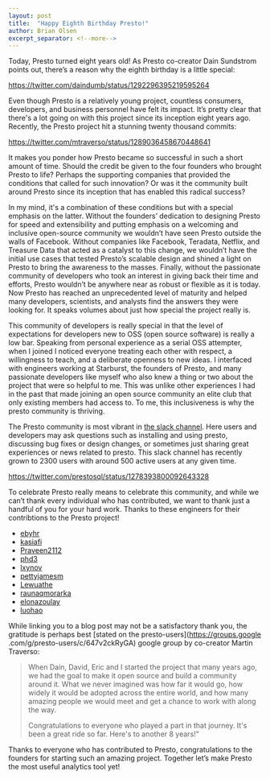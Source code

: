 ```yaml
---
layout: post
title:  "Happy Eighth Birthday Presto!"
author: Brian Olsen
excerpt_separator: <!--more-->
---
```


Today, Presto turned eight years old! As Presto co-creator
Dain Sundstrom points out, there’s a reason why the eighth birthday is a
little special:

https://twitter.com/daindumb/status/1292296395219595264

<!--more-->

Even though Presto is a relatively young project, countless consumers, 
developers, and business personnel have felt its impact. It’s pretty clear
that there's a lot going on with this project since its inception eight years
ago. Recently, the Presto project hit a stunning twenty thousand commits:

https://twitter.com/mtraverso/status/1289036458670448641

It makes you ponder how Presto became so successful in such a short amount of
time. Should the credit be given to the four founders who brought Presto to
life? Perhaps the supporting companies that provided the conditions that
called for such innovation? Or was it the community built around Presto since
its inception that has enabled this radical success? 

In my mind, it's a combination of these conditions but with a special
emphasis on the latter. Without the founders’ dedication to designing Presto
for speed and extensibility and putting emphasis on a welcoming and
inclusive open-source community we wouldn’t have seen Presto outside the
walls of Facebook. Without companies like Facebook, Teradata, Netflix, and
Treasure Data that acted as a catalyst to this change, we wouldn’t have the initial
use cases that tested Presto’s scalable design and shined a light on Presto
to bring the awareness to the masses. Finally, without the passionate community
of developers who took an interest in giving back their time and efforts, 
Presto wouldn’t be anywhere near as robust or flexible as it is today. Now 
Presto has reached an unprecedented level of maturity and helped many
developers, scientists, and analysts find the answers they were looking for. 
It speaks volumes about just how special the project really is. 

This community of developers is really special in that the level of
expectations for developers new to OSS (open source software) is really a
low bar. Speaking from personal experience as a serial OSS attempter, when
I joined I noticed everyone treating each other with respect, a
willingness to teach, and a deliberate openness to new ideas. I interfaced
with engineers working at Starburst, the founders of Presto, and many
passionate developers like myself who also knew a thing or two about the
project that were so helpful to me. This was unlike other experiences I had
in the past that made joining an open source community an elite club that
only existing members had access to. To me, this inclusiveness is why the
presto community is thriving.

The Presto community is most vibrant in [the slack channel](/slack.html). Here users and
developers may ask questions such as installing and using presto, discussing
bug fixes or design changes, or sometimes just sharing great experiences or
news related to presto. This slack channel has recently grown to 2300 users
with around 500 active users at any given time.

https://twitter.com/prestosql/status/1278393800092643328

To celebrate Presto really means to celebrate this community, and while we
can’t thank every individual who has contributed, we want to thank just a
handful of you for your hard work. Thanks to these engineers for their
contribtions to the Presto project!

 - [ebyhr](https://github.com/ebyhr)
 - [kasiafi](https://github.com/kasiafi)
 - [Praveen2112](https://github.com/Praveen2112)
 - [phd3](https://github.com/phd3)
 - [lxynov](https://github.com/lxynov)
 - [pettyjamesm](https://github.com/pettyjamesm)
 - [Lewuathe](https://github.com/Lewuathe)
 - [raunaqmorarka](https://github.com/raunaqmorarka)
 - [elonazoulay](https://github.com/elonazoulay)
 - [luohao](https://github.com/luohao)

While linking you to a blog post may not be a satisfactory thank you, the
gratitude is perhaps best [stated on the presto-users](https://groups.google
.com/g/presto-users/c/647v2ckRyGA) google group by co-creator Martin Traverso:

> When Dain, David, Eric and I started the project that many
years ago, we had the goal to make it open source and build a community
around it. What we never imagined was how far it would go, how widely it
would be adopted across the entire world, and how many amazing people we
would meet and get a chance to work with along the way.
>
> Congratulations to everyone who played a part in that journey. It's been a
> great ride so far. Here's to another 8 years!”

Thanks to everyone who has contributed to Presto, congratulations to the
founders for starting such an amazing project. Together let’s make Presto the
most useful analytics tool yet!
